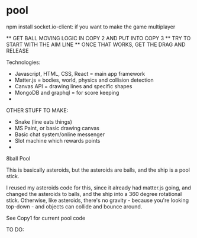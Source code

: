 # pool

npm install socket.io-client: if you want to make the game multiplayer

** GET BALL MOVING LOGIC IN COPY 2 AND PUT INTO COPY 3
** TRY TO START WITH THE AIM LINE
** ONCE THAT WORKS, GET THE DRAG AND RELEASE


Technologies:
- Javascript, HTML, CSS, React = main app framework
- Matter.js = bodies, world, physics and collision detection 
- Canvas API = drawing lines and specific shapes
- MongoDB and graphql = for score keeping
- 

OTHER STUFF TO MAKE:
- Snake (line eats things)
- MS Paint, or basic drawing canvas
- Basic chat system/online messenger
- Slot machine which rewards points
- 

8ball Pool

This is basically asteroids, but the asteroids are balls, and the ship is a pool stick.

I reused my asteroids code for this, since it already had matter.js going, and changed the asteroids to balls, and the ship into a 360 degree rotational stick. Otherwise, like asteroids, there's no gravity - because you're looking top-down - and objects can collide and bounce around.



See Copy1 for current pool code


TO DO:
